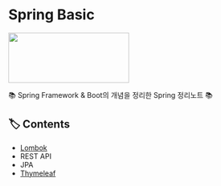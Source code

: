 # Spring Basic

<p><img src="https://user-images.githubusercontent.com/41675375/79252543-c4dd2480-7ebc-11ea-96d5-fd2ba68546b5.png" width="240" height="100"></p>

📚 Spring Framework & Boot의 개념을 정리한 Spring 정리노트 📚

## 🏷️ Contents
- [Lombok](https://github.com/hanbinleejoy/daily-dev-log/blob/master/spring/about_lombok.md)
- REST API
- JPA 
- [Thymeleaf](https://github.com/hanbinleejoy/daily-dev-log/tree/master/spring/thymeleaf)




